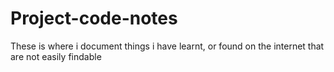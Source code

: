 # Project-code-notes
These is where i document things i have learnt, or found on the internet that are not easily findable
